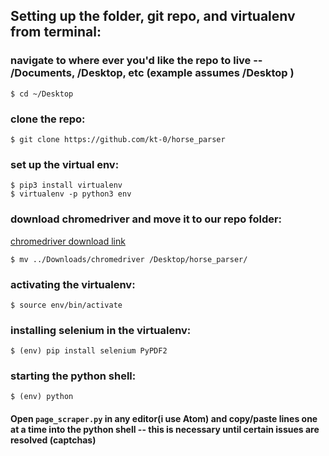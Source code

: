 ## Setting up the folder, git repo, and virtualenv from terminal:

### navigate to where ever you'd like the repo to live -- /Documents, /Desktop, etc (example assumes /Desktop )
```
$ cd ~/Desktop
```

### clone the repo:
```
$ git clone https://github.com/kt-0/horse_parser
```

### set up the virtual env:
```
$ pip3 install virtualenv
$ virtualenv -p python3 env
```

### download chromedriver and move it to our repo folder:
[chromedriver download link](http://chromedriver.chromium.org/downloads)

```
$ mv ../Downloads/chromedriver /Desktop/horse_parser/
```
### activating the virtualenv:
```
$ source env/bin/activate
```
### installing selenium in the virtualenv:
```
$ (env) pip install selenium PyPDF2
```
### starting the python shell:
```
$ (env) python
```

#### Open `page_scraper.py` in any editor(i use Atom) and copy/paste lines one at a time into the python shell -- this is necessary until certain issues are resolved (captchas)
